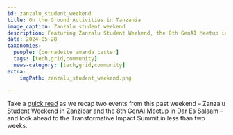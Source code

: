 ```yaml
---
id: zanzalu_student_weekend
title: On the Ground Activities in Tanzania
image_caption: Zanzalu student weekend
description: Featuring Zanzalu Student Weekend, the 8th GenAI Meetup in Dar Es Salaam, and the upcoming Transformative Impact Summit.
date: 2024-05-28
taxonomies:
  people: [bernadette_amanda_caster]
  tags: [tech,grid,community]
  news-category: [tech,grid,community]
extra:
    imgPath: zanzalu_student_weekend.png

---
```


Take a [quick read](https://forum.threefold.io/t/on-the-ground-activities-in-zanzibar-and-dar/4357) as we recap two events from this past weekend – Zanzalu Student Weekend in Zanzibar and the 8th GenAI Meetup in Dar Es Salaam – and look ahead to the Transformative Impact Summit in less than two weeks.



